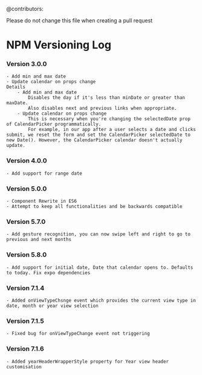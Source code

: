 @contributors:

Please do not change this file when creating a pull request

# NPM Versioning Log

### Version 3.0.0
	- Add min and max date
	- Update calendar on props change
	Details
		- Add min and max date
			Disables the day if it's less than minDate or greater than maxDate.
			Also disables next and previous links when appropriate.
		- Update calendar on props change
			This is necessary when you're changing the selectedDate prop of CalendarPicker programmatically.
			For example, in our app after a user selects a date and clicks submit, we reset the form and set the CalendarPicker selectedDate to new Date(). However, the CalendarPicker calendar doesn't actually update.

### Version 4.0.0

	- Add support for range date

### Version 5.0.0

	- Component Rewrite in ES6
	- Attempt to keep all functionalities and be backwards compatible

### Version 5.7.0

	- Add gesture recognition, you can now swipe left and right to go to previous and next months


### Version 5.8.0

	- Add support for initial date, Date that calendar opens to. Defaults to today. Fix expo dependencies


### Version 7.1.4

	- Added onViewTypeChsnge event which provides the current view type in date, month or year view selection


### Version 7.1.5

	- Fixed bug for onViewTypeChange event not triggering


### Version 7.1.6

	- Added yearHeaderWrapperStyle property for Year view header customisation

